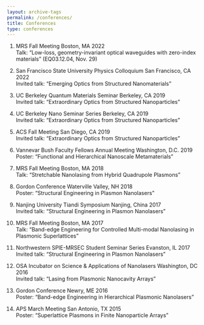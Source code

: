 ```yaml
---
layout: archive-tags
permalink: /conferences/
title: Conferences
type: conferences
---
```


1.   MRS Fall Meeting Boston, MA 2022  
Talk: “Low-loss, geometry-invariant optical waveguides with zero-index materials” (EQ03.12.04, Nov. 29)

2.   San Francisco State University Physics Colloquium San Francisco, CA 2022  
Invited talk: “Emerging Optics from Structured Nanomaterials”  

3.   UC Berkeley Quantum Materials Seminar                                                            Berkeley, CA 2019  
Invited talk: “Extraordinary Optics from Structured Nanoparticles”  

4.   UC Berkeley Nano Seminar Series                                                                          Berkeley, CA 2019  
Invited talk: “Extraordinary Optics from Structured Nanoparticles”  

5.   ACS Fall Meeting                                                                                                      San Diego, CA 2019  
Invited talk: “Extraordinary Optics from Structured Nanoparticles”  

6.   Vannevar Bush Faculty Fellows Annual Meeting                                       Washington, D.C. 2019  
Poster: “Functional and Hierarchical Nanoscale Metamaterials”  

7.   MRS Fall Meeting                                                                                                         Boston, MA 2018  
Talk: “Stretchable Nanolasing from Hybrid Quadrupole Plasmons”  

8.   Gordon Conference                                                                                    Waterville Valley, NH 2018  
Poster: “Structural Engineering in Plasmon Nanolasers”  

9.   Nanjing University Tiandi Symposium                                                             Nanjing, China 2017  
Invited talk: “Structural Engineering in Plasmon Nanolasers”  

10. MRS Fall Meeting                                                                                                         Boston, MA 2017  
Talk: “Band-edge Engineering for Controlled Multi-modal Nanolasing in Plasmonic Superlattices”  

11. Northwestern SPIE-MRSEC Student Seminar Series                                         Evanston, IL 2017  
Invited talk: “Structural Engineering in Plasmon Nanolasers”  

12. OSA Incubator on Science & Applications of Nanolasers                           Washington, DC 2016  
Invited talk: “Lasing from Plasmonic Nanocavity Arrays”  

13. Gordon Conference                                                                                                      Newry, ME 2016  
Poster: “Band-edge Engineering in Hierarchical Plasmonic Nanolasers”  

14. APS March Meeting                                                                                             San Antonio, TX 2015  
Poster: “Superlattice Plasmons in Finite Nanoparticle Arrays”  




